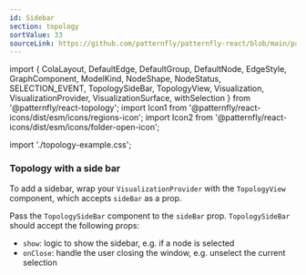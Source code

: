 ```yaml
---
id: Sidebar
section: topology
sortValue: 33
sourceLink: https://github.com/patternfly/patternfly-react/blob/main/packages/react-topology/src/components/TopologyView/examples/TopologySidebarDemo.tsx
---
```


import {
  ColaLayout,
  DefaultEdge,
  DefaultGroup,
  DefaultNode,
  EdgeStyle,
  GraphComponent,
  ModelKind,
  NodeShape,
  NodeStatus,
  SELECTION_EVENT,
  TopologySideBar,
  TopologyView,
  Visualization,
  VisualizationProvider,
  VisualizationSurface,
  withSelection
} from '@patternfly/react-topology';
import Icon1 from '@patternfly/react-icons/dist/esm/icons/regions-icon';
import Icon2 from '@patternfly/react-icons/dist/esm/icons/folder-open-icon';

import './topology-example.css';

### Topology with a side bar

To add a sidebar, wrap your `VisualizationProvider` with the `TopologyView` component, which accepts `sideBar` as a prop.

Pass the `TopologySideBar` component to the `sideBar` prop. `TopologySideBar` should accept the following props:

- `show`: logic to show the sidebar, e.g. if a node is selected
- `onClose`: handle the user closing the window, e.g. unselect the current selection

```ts file='./TopologySidebarDemo.tsx'
```
